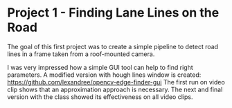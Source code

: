 # Project 1 - Finding Lane Lines on the Road

The goal of this first project was to create a simple pipeline to detect road lines in a frame taken from a roof-mounted camera.

I was very impressed how a simple GUI tool can help to find right parameters.
A modified version with hough lines window is created:
https://github.com/lexandree/opencv-edge-finder-gui
The first run on video clip shows that an approximation approach is necessary. The next and final version with the class showed its effectiveness on all video clips.
